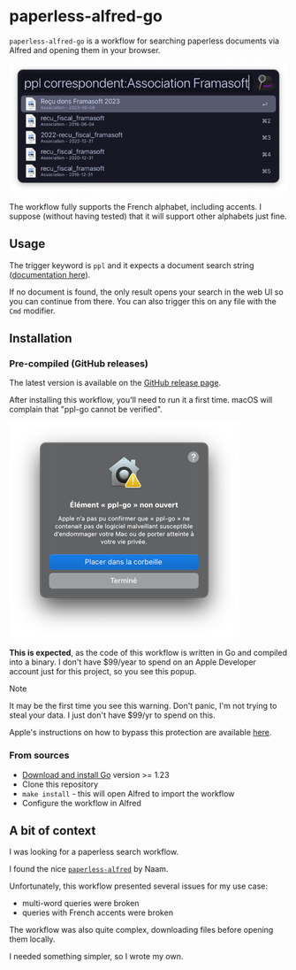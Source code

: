 # paperless-alfred-go

`paperless-alfred-go` is a workflow for searching paperless documents via Alfred and opening them in your browser.

![Alfred preview of the workflow, featuring a complex search](./assets/preview.png)

The workflow fully supports the French alphabet, including accents. I suppose (without having tested) that it will support other alphabets just fine.

## Usage

The trigger keyword is `ppl` and it expects a document search string ([documentation here](https://docs.paperless-ngx.com/usage/#document-searches)).

If no document is found, the only result opens your search in the web UI so you can continue from there.
You can also trigger this on any file with the `Cmd` modifier.

## Installation

### Pre-compiled (GitHub releases)

The latest version is available on the [GitHub release page](https://github.com/Crocmagnon/paperless-alfred-go/releases).

After installing this workflow, you'll need to run it a first time. macOS will complain that "ppl-go cannot be verified".

![macOS Gatekeeper window](./assets/gatekeeper.png)

**This is expected**, as the code of this workflow is written in Go and compiled into a binary. I don't have $99/year to spend on an Apple Developer account just for this project, so you see this popup.

> [!NOTE]
> It may be the first time you see this warning. Don't panic, I'm not trying to steal your data. I just don't have $99/yr to spend on this.

Apple's instructions on how to bypass this protection are available [here](https://support.apple.com/en-us/guide/mac-help/mh40616/mac).

### From sources

* [Download and install Go](https://go.dev/doc/install) version >= 1.23
* Clone this repository
* `make install` - this will open Alfred to import the workflow
* Configure the workflow in Alfred

## A bit of context

I was looking for a paperless search workflow.

I found the nice [`paperless-alfred`](https://github.com/Naam/paperless-alfred) by Naam.

Unfortunately, this workflow presented several issues for my use case:

* multi-word queries were broken
* queries with French accents were broken

The workflow was also quite complex, downloading files before opening them locally.

I needed something simpler, so I wrote my own.

